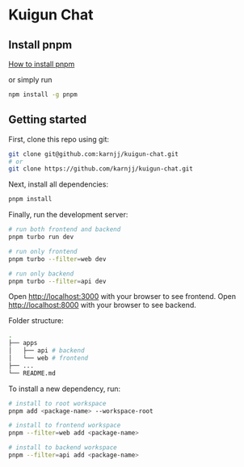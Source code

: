 # Kuigun Chat
## Install pnpm

[How to install pnpm](https://pnpm.io/installation)

or simply run

```bash
npm install -g pnpm
```

## Getting started

First, clone this repo using git:

```bash
git clone git@github.com:karnjj/kuigun-chat.git
# or
git clone https://github.com/karnjj/kuigun-chat.git
```

Next, install all dependencies:

```bash
pnpm install
```

Finally, run the development server:

```bash
# run both frontend and backend
pnpm turbo run dev

# run only frontend
pnpm turbo --filter=web dev

# run only backend
pnpm turbo --filter=api dev
```

Open [http://localhost:3000](http://localhost:3000) with your browser to see frontend.
Open [http://localhost:8000](http://localhost:8000) with your browser to see backend.

Folder structure:

```bash
.
├── apps
│   ├── api # backend
│   └── web # frontend
├── ...
└── README.md
```

To install a new dependency, run:

```bash
# install to root workspace
pnpm add <package-name> --workspace-root

# install to frontend workspace
pnpm --filter=web add <package-name>

# install to backend workspace
pnpm --filter=api add <package-name>
```



